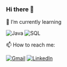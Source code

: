 ### Hi there 👋


📔 I’m currently learning 

![Java](https://img.shields.io/badge/-Java-000000?style=flat&logo=java)
![SQL](https://img.shields.io/badge/-SQL-000000?style=flat&logo=postgresql)


📫 How to reach me:

[![Gmail](https://img.shields.io/badge/-GMAIL-D14836?style=for-the-badge&logo=gmail&logoColor=white)](martyna.szczekocka@gmail.com)
[![LinkedIn](https://img.shields.io/badge/-LINKEDIN-0077B5?style=for-the-badge&logo=linkedin&logoColor=white)](https://www.linkedin.com/in/martyna-szczekocka/)
